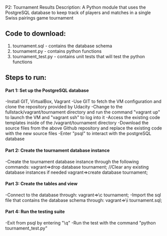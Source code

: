 P2: Tournament Results
Description: A Python module that uses the PostgreSQL database to keep track of players and matches in a single Swiss pairings game tournament

## Code to download:
1. tournament.sql - contains the database schema
1. tournament.py - contains python functions
1. tournament_test.py - contains unit tests that will test the python functions

## Steps to run:

#### Part 1: Set up the PostgreSQL database
-Install GIT, VirtualBox, Vagrant
-Use GIT to fetch the VM configuration and clone the repository provided by Udacity
-Change to the fullstack/vagrant/tournament directory and run the command "vagrant up" to launch the VM and "vagrant ssh" to log into it
-Access the existing code templates inside of the /vagrant/tournament directory
-Download the source files from the above Github repository and replace the existing code with the new source files
-Enter "psql" to interact with the postgreSQL database

#### Part 2: Create the tournament database instance
-Create the tournament database instance through the following commands:
vagrant=>drop database tournament; //Clear any existing database instances if needed
vagrant=>create database tournament;

#### Part 3: Create the tables and view
-Connect to the database through:
vagrant=>\c tournament;
-Import the sql file that contains the database schema through:
vagrant=>\i tournament.sql;

#### Part 4: Run the testing suite
-Exit from psql by entering "\q"
-Run the test with the command "python tournament_test.py"
